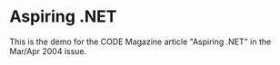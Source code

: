 
# Aspiring .NET

This is the demo for the CODE Magazine article "Aspiring .NET" in the Mar/Apr 2004 issue. 